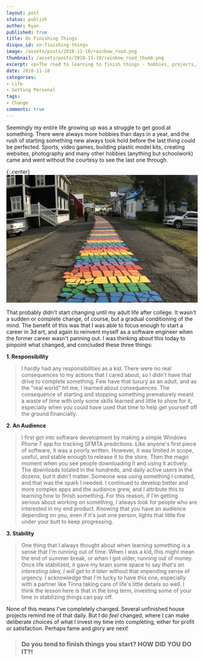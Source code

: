 ```yaml
---
layout: post
status: publish
author: Ryan
published: true
title: On Finishing Things
disqus_id: on-finishing-things
image: /assets/posts/2018-11-10/rainbow_road.png
thumbnail: /assets/posts/2018-11-10/rainbow_road_thumb.png
excerpt: <p>The road to learning to finish things - hobbies, projects, and more</p>
date: 2018-11-10
categories: 
- Life
- Getting Personal
tags: 
- Change
comments: true
---
```


Seemingly my entire life growing up was a struggle to get good at something. There were always more hobbies than days in a year, and the rush of starting something new always took hold before the last thing could be perfected. Sports, video games, building plastic model kits, creating websites, photography and many other hobbies (anything but schoolwork) came and went without the courtesy to see the last one through.

{:.center}
![Rainbow Road](/assets/posts/2018-11-10/rainbow_road.jpg) 

That probably didn't start changing until my adult life after college. It wasn't a sudden or complete change, of course, but a gradual conditioning of the mind. The benefit of this was that I was able to focus enough to start a career in 3d art, and again to reinvent myself as a software engineer when the former career wasn't panning out. I was thinking about this today to pinpoint what changed, and concluded these three things:

**1. Responsibility**

>I hardly had any responsibilities as a kid. There were no real consequences to my actions that I cared about, so I didn't have that drive to complete something. Few have that luxury as an adult, and as the "real world" hit me, I learned about consequences. The consequence of starting and stopping something prematurely meant a waste of time with only some skills learned and little to show for it, especially when you could have used that time to help get yourself off the ground financially.

**2. An Audience**

>I first got into software development by making a simple Windows Phone 7 app for tracking SFMTA predictions. Like anyone's first piece of software, it was a poorly written. However, it was limited in scope, useful, and stable enough to release it to the store. Then the magic moment when you see people downloading it and using it actively. The downloads totaled in the hundreds, and daily active users in the dozens, but it didn't matter. Someone was using something I created, and that was the spark I needed. I continued to develop better and more complex apps and the audience grew, and I attribute this to learning how to finish something. For this reason, if I'm getting serious about working on something, I always look for people who are interested in my end product. Knowing that you have an audience depending on you, even if it's just one person, lights that little fire under your butt to keep progressing.

**3. Stability**

>One thing that I always thought about when learning something is a sense that I'm running out of time. When I was a kid, this might mean the end of summer break, or when I got older, running out of money. Once life stabilized, it gave my brain some space to say *that's an interesting idea, I will get to it later* without that impending sense of urgency. I acknowledge that I'm lucky to have this one, especially with a partner like Tinna taking care of life's little details so well. I think the lesson here is that in the long term, investing some of your time in stabilizing things can pay off.

None of this means I've completely changed. Several unfinished house projects remind me of that daily. But I do *feel* changed, where I can make deliberate choices of what I invest my time into completing, either for profit or satisfaction. Perhaps fame and glory are next!

>### Do you tend to finish things you start? HOW DID YOU DO IT?!